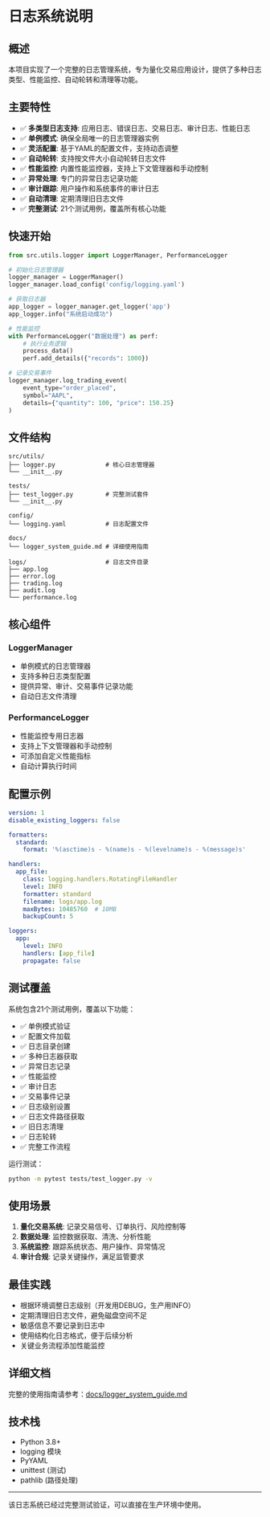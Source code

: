 # 日志系统说明

## 概述

本项目实现了一个完整的日志管理系统，专为量化交易应用设计，提供了多种日志类型、性能监控、自动轮转和清理等功能。

## 主要特性

- ✅ **多类型日志支持**: 应用日志、错误日志、交易日志、审计日志、性能日志
- ✅ **单例模式**: 确保全局唯一的日志管理器实例
- ✅ **灵活配置**: 基于YAML的配置文件，支持动态调整
- ✅ **自动轮转**: 支持按文件大小自动轮转日志文件
- ✅ **性能监控**: 内置性能监控器，支持上下文管理器和手动控制
- ✅ **异常处理**: 专门的异常日志记录功能
- ✅ **审计跟踪**: 用户操作和系统事件的审计日志
- ✅ **自动清理**: 定期清理旧日志文件
- ✅ **完整测试**: 21个测试用例，覆盖所有核心功能

## 快速开始

```python
from src.utils.logger import LoggerManager, PerformanceLogger

# 初始化日志管理器
logger_manager = LoggerManager()
logger_manager.load_config('config/logging.yaml')

# 获取日志器
app_logger = logger_manager.get_logger('app')
app_logger.info("系统启动成功")

# 性能监控
with PerformanceLogger("数据处理") as perf:
    # 执行业务逻辑
    process_data()
    perf.add_details({"records": 1000})

# 记录交易事件
logger_manager.log_trading_event(
    event_type="order_placed",
    symbol="AAPL",
    details={"quantity": 100, "price": 150.25}
)
```

## 文件结构

```
src/utils/
├── logger.py              # 核心日志管理器
└── __init__.py

tests/
├── test_logger.py         # 完整测试套件
└── __init__.py

config/
└── logging.yaml           # 日志配置文件

docs/
└── logger_system_guide.md # 详细使用指南

logs/                      # 日志文件目录
├── app.log
├── error.log
├── trading.log
├── audit.log
└── performance.log
```

## 核心组件

### LoggerManager
- 单例模式的日志管理器
- 支持多种日志类型配置
- 提供异常、审计、交易事件记录功能
- 自动日志文件清理

### PerformanceLogger
- 性能监控专用日志器
- 支持上下文管理器和手动控制
- 可添加自定义性能指标
- 自动计算执行时间

## 配置示例

```yaml
version: 1
disable_existing_loggers: false

formatters:
  standard:
    format: '%(asctime)s - %(name)s - %(levelname)s - %(message)s'

handlers:
  app_file:
    class: logging.handlers.RotatingFileHandler
    level: INFO
    formatter: standard
    filename: logs/app.log
    maxBytes: 10485760  # 10MB
    backupCount: 5

loggers:
  app:
    level: INFO
    handlers: [app_file]
    propagate: false
```

## 测试覆盖

系统包含21个测试用例，覆盖以下功能：

- ✅ 单例模式验证
- ✅ 配置文件加载
- ✅ 日志目录创建
- ✅ 多种日志器获取
- ✅ 异常日志记录
- ✅ 性能监控
- ✅ 审计日志
- ✅ 交易事件记录
- ✅ 日志级别设置
- ✅ 日志文件路径获取
- ✅ 旧日志清理
- ✅ 日志轮转
- ✅ 完整工作流程

运行测试：
```bash
python -m pytest tests/test_logger.py -v
```

## 使用场景

1. **量化交易系统**: 记录交易信号、订单执行、风险控制等
2. **数据处理**: 监控数据获取、清洗、分析性能
3. **系统监控**: 跟踪系统状态、用户操作、异常情况
4. **审计合规**: 记录关键操作，满足监管要求

## 最佳实践

- 根据环境调整日志级别（开发用DEBUG，生产用INFO）
- 定期清理旧日志文件，避免磁盘空间不足
- 敏感信息不要记录到日志中
- 使用结构化日志格式，便于后续分析
- 关键业务流程添加性能监控

## 详细文档

完整的使用指南请参考：[docs/logger_system_guide.md](docs/logger_system_guide.md)

## 技术栈

- Python 3.8+
- logging 模块
- PyYAML
- unittest (测试)
- pathlib (路径处理)

---

该日志系统已经过完整测试验证，可以直接在生产环境中使用。